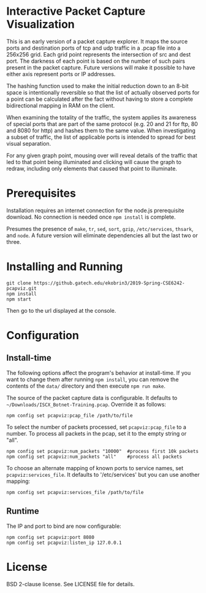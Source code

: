 Interactive Packet Capture Visualization
========================================

This is an early version of a packet capture explorer.  It maps the
source ports and destination ports of tcp and udp traffic in a .pcap
file into a 256x256 grid. Each grid point represents the intersection
of src and dest port. The darkness of each point is based on the
number of such pairs present in the packet capture. Future versions
will make it possible to have either axis represent ports or IP
addresses.

The hashing function used to make the initial reduction down to an
8-bit space is intentionally reversible so that the list of actually
observed ports for a point can be calculated after the fact without
having to store a complete bidirectional mapping in RAM on the client.

When examining the totality of the traffic, the system applies its
awareness of special ports that are part of the same protocol (e.g. 20
and 21 for ftp, 80 and 8080 for http) and hashes them to the same
value. When investigating a subset of traffic, the list of applicable
ports is intended to spread for best visual separation.

For any given graph point, mousing over will reveal details of the
traffic that led to that point being illuminated and clicking will
cause the graph to redraw, including only elements that caused that
point to illuminate.


Prerequisites
=============

Installation requires an internet connection for the node.js
prerequisite download. No connection is needed once `npm install` is
complete.

Presumes the presence of `make`, `tr`, `sed`, `sort`, `gzip`,
`/etc/services`, `thsark`, and `node`. A future version will eliminate
dependencies all but the last two or three.


Installing and Running
======================

    git clone https://github.gatech.edu/ekobrin3/2019-Spring-CSE6242-pcapviz.git
    npm install
    npm start


Then go to the url displayed at the console.

Configuration
=============

Install-time
------------

The following options affect the program's behavior at
install-time. If you want to change them after running `npm install`,
you can remove the contents of the `data/` directory and then execute `npm
run make`.

The source of the packet capture data is configurable. It defaults to
`~/Downloads/ISCX_Botnet-Training.pcap`. Override it as follows:

    npm config set pcapviz:pcap_file /path/to/file

To select the number of packets processed, set `pcapviz:pcap_file` to a
number. To process all packets in the pcap, set it to the empty string
or "all".

    npm config set pcapviz:num_packets "10000"  #process first 10k packets
    npm config set pcapviz:num_packets "all"    #process all packets

To choose an alternate mapping of known ports to service names, set
`pcapviz:services_file`. It defaults to '/etc/services' but you can
use another mapping:

    npm config set pcapviz:services_file /path/to/file

Runtime
-------

The IP and port to bind are now configurable:

    npm config set pcapviz:port 8080
    npm config set pcapviz:listen_ip 127.0.0.1


License
=======

BSD 2-clause license. See LICENSE file for details.
